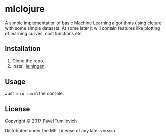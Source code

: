 # mlclojure

A simple implementation of basic Machine Learning algorithms using clojure with some simple datasets.
At some later it will contain features like plotting of learning curves, cost functions etc.

## Installation

1. Clone the repo.
2. Install [leiningen](https://leiningen.org).

## Usage

Just `lein run` in the console.

## License

Copyright © 2017 Pavel Tumilovich

Distributed under the MIT License of any later version.
